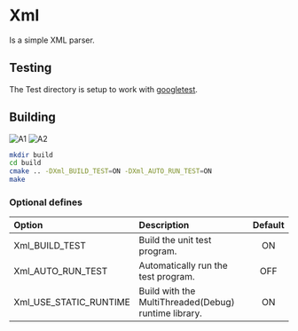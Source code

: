 # Xml

Is a simple XML parser.

## Testing

The Test directory is setup to work with [googletest](https://github.com/google/googletest).

## Building

![A1](https://github.com/chcly/Module.Xml/actions/workflows/build-linux.yml/badge.svg)
![A2](https://github.com/chcly/Module.Xml/actions/workflows/build-windows.yml/badge.svg)

```sh
mkdir build
cd build
cmake .. -DXml_BUILD_TEST=ON -DXml_AUTO_RUN_TEST=ON
make
```

### Optional defines

| Option                 | Description                                          | Default |
| :--------------------- | :--------------------------------------------------- | :-----: |
| Xml_BUILD_TEST         | Build the unit test program.                         |   ON    |
| Xml_AUTO_RUN_TEST      | Automatically run the test program.                  |   OFF   |
| Xml_USE_STATIC_RUNTIME | Build with the MultiThreaded(Debug) runtime library. |   ON    |
